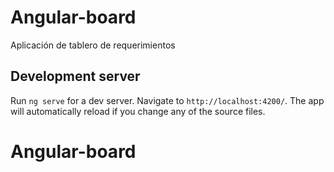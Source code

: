 # Angular-board

Aplicación de tablero de requerimientos

## Development server

Run `ng serve` for a dev server. Navigate to `http://localhost:4200/`. The app will automatically reload if you change any of the source files.

# Angular-board
